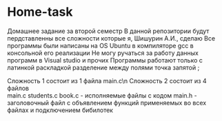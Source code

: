 # Home-task
Домашнее задание за второй семестр
В данной репозитории будут пердставленны все сложности которые я, Шишурин А.И., сделаю
Все программы были написаны на OS Ubuntu в компиляторе gcc в консольной его реализации
Не могу ручаться за работу данных программ в Visual studio и прочих
Программы работают только с латинкой раскладкой разделение между полями точка запятой ;


Сложность 1 состоит из 1 файла main.c\n
Сложность 2 состоит из 4 файлов 	
main.c students.c book.c - исполняемые файлы с кодом
main.h - заголовочный файл с объявлением функций применяемых во всех файлах и подключением бибилотек
